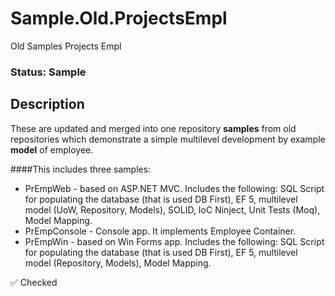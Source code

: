 # Sample.Old.ProjectsEmpl
Old Samples Projects Empl
### Status: Sample

## Description
These are updated and merged into one repository **samples** from old repositories which demonstrate a simple multilevel development by example **model** of employee.

####This includes three samples:
* PrEmpWeb - based on ASP.NET MVC. Includes the following: SQL Script for populating the database (that is used DB First), EF 5, multilevel model (UoW, Repository, Models), SOLID, IoC Ninject, Unit Tests (Moq), Model Mapping.
* PrEmpConsole - Console app. It implements Employee Container.
* PrEmpWin - based on Win Forms app. Includes the following: SQL Script for populating the database (that is used DB First), EF 5, multilevel model (Repository, Models), Model Mapping.

:white_check_mark: Checked